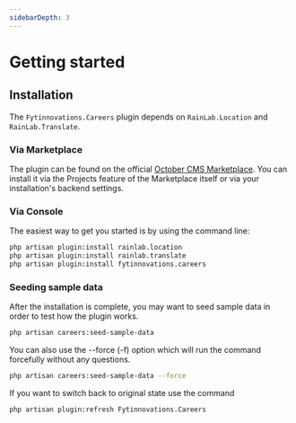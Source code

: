 ```yaml
---
sidebarDepth: 3
---
```


# Getting started

## Installation

The `Fytinnovations.Careers` plugin depends on `RainLab.Location`
and `RainLab.Translate`.

### Via Marketplace

The plugin can be found on the official [October CMS Marketplace](https://octobercms.com/plugin/fytinnovations-careers). You 
can install it via the Projects feature of the Marketplace itself or via your installation's backend settings.

### Via Console

The easiest way to get you started is by using the command line:

```bash
php artisan plugin:install rainlab.location
php artisan plugin:install rainlab.translate
php artisan plugin:install fytinnovations.careers
```
### Seeding sample data

After the installation is complete, you may want to seed sample data in order to test how the plugin works.

```bash 
php artisan careers:seed-sample-data
```
You can also use the --force (-f) option which will run the command forcefully without any questions.

```bash 
php artisan careers:seed-sample-data --force
```

If you want to switch back to original state use the command

```bash 
php artisan plugin:refresh Fytinnovations.Careers
```
